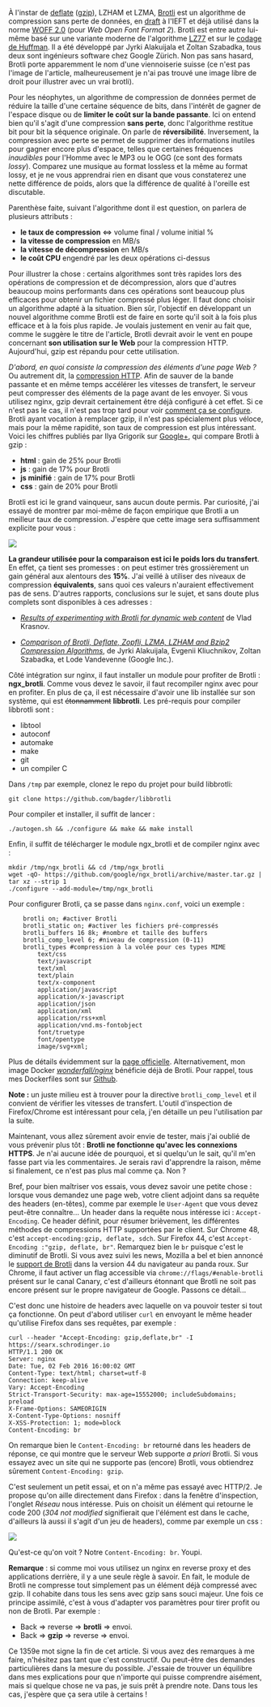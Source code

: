 À l'instar de [deflate](https://en.wikipedia.org/wiki/DEFLATE) ([gzip](https://fr.wikipedia.org/wiki/Gzip)), LZHAM et LZMA, [Brotli](https://en.wikipedia.org/wiki/Brotli) est un algorithme de compression sans perte de données, en [draft](http://www.ietf.org/id/draft-alakuijala-brotli-08.txt) à l'IEFT et déjà utilisé dans la norme [WOFF 2.0](https://fr.wikipedia.org/wiki/Web_Open_Font_Format_2) (pour *Web Open Font Format 2*). Brotli est entre autre lui-même basé sur une variante moderne de l'algorithme [LZ77](https://en.wikipedia.org/wiki/LZ77_and_LZ78) et sur le [codage de Huffman](https://en.wikipedia.org/wiki/Huffman_coding). Il a été développé par Jyrki Alakuijala et Zoltan Szabadka, tous deux sont ingénieurs software chez Google Zürich. Non pas sans hasard, Brotli porte apparemment le nom d'une viennoiserie suisse (ce n'est pas l'image de l'article, malheureusement je n'ai pas trouvé une image libre de droit pour illustrer avec un vrai brotli).

Pour les néophytes, un algorithme de compression de données permet de réduire la taille d'une certaine séquence de bits, dans l'intérêt de gagner de l'espace disque ou de **limiter le coût sur la bande passante**. Ici on entend bien qu'il s'agit d'une compression **sans perte**, donc l'algorithme restitue bit pour bit la séquence originale. On parle de **réversibilité**. Inversement, la compression avec perte se permet de supprimer des informations inutiles pour gagner encore plus d'espace, telles que certaines fréquences *inaudibles* pour l'Homme avec le MP3 ou le OGG (ce sont des formats *lossy*). Comparez une musique au format lossless et la même au format lossy, et je ne vous apprendrai rien en disant que vous constaterez une nette différence de poids, alors que la différence de qualité à l'oreille est discutable.

Parenthèse faite, suivant l'algorithme dont il est question, on parlera de plusieurs attributs  : 

- **le taux de compression** <=> volume final / volume initial %
- **la vitesse de compression** en MB/s
- **la vitesse de décompression** en MB/s
- **le coût CPU** engendré par les deux opérations ci-dessus

Pour illustrer la chose : certains algorithmes sont très rapides lors des opérations de compression et de décompression, alors que d'autres beaucoup moins performants dans ces opérations sont beaucoup plus efficaces pour obtenir un fichier compressé plus léger. Il faut donc choisir un algorithme adapté à la situation. Bien sûr, l'objectif en développant un nouvel algorithme comme Brotli est de faire en sorte qu'il soit à la fois plus efficace et à la fois plus rapide. Je voulais justement en venir au fait que, comme le suggère le titre de l'article, Brotli devrait avoir le vent en poupe concernant **son utilisation sur le Web** pour la compression HTTP. Aujourd'hui, gzip est répandu pour cette utilisation. 

*D'abord, en quoi consiste la compression des éléments d'une page Web ?*  Ou autrement dit, la [compression HTTP](https://en.wikipedia.org/wiki/HTTP_compression). Afin de sauver de la bande passante et en même temps accélérer les vitesses de transfert, le serveur peut compresser des éléments de la page avant de les envoyer. Si vous utilisez nginx, gzip devrait certainement être déjà configuré à cet effet. Si ce n'est pas le cas, il n'est pas trop tard pour voir [comment ça se configure](http://nginx.org/en/docs/http/ngx_http_gzip_module.html). Brotli ayant vocation à remplacer gzip, il n'est pas spécialement plus véloce, mais pour la même rapidité, son taux de compression est plus intéressant. Voici les chiffres publiés par Ilya Grigorik sur [Google+](https://plus.google.com/+IlyaGrigorik/posts/X9ogn4fLtHL), qui compare Brotli à gzip :

- **html** : gain de 25% pour Brotli
- **js** : gain de 17% pour Brotli
- **js minifié** : gain de 17% pour Brotli
- **css** : gain de 20% pour Brotli

Brotli est ici le grand vainqueur, sans aucun doute permis. Par curiosité, j'ai essayé de montrer par moi-même de façon empirique que Brotli a un meilleur taux de compression. J'espère que cette image sera suffisamment explicite pour vous :

![](https://pix.schrodinger.io/sUEQaCpX/CiwMYjhU.png)

**La grandeur utilisée pour la comparaison est ici le poids lors du transfert**. En effet, ça tient ses promesses : on peut estimer très grossièrement un gain général aux alentours des **15%**. J'ai veillé à utiliser des niveaux de compression **équivalents**, sans quoi ces valeurs n'auraient effectivement pas de sens. D'autres rapports, conclusions sur le sujet, et sans doute plus complets sont disponibles à ces adresses :

- [*Results of experimenting with Brotli for dynamic web content*](https://blog.cloudflare.com/results-experimenting-brotli/) de Vlad Krasnov.

- [*Comparison of Brotli, Deflate, Zopfli, LZMA, LZHAM and Bzip2 Compression Algorithms*](https://cran.r-project.org/web/packages/brotli/vignettes/brotli-2015-09-22.pdf), de Jyrki Alakuijala, Evgenii Kliuchnikov, Zoltan Szabadka, et Lode Vandevenne (Google Inc.).

Côté intégration sur nginx, il faut installer un module pour profiter de Brotli : **ngx_brotli**. Comme vous devez le savoir, il faut recompiler nginx avec pour en profiter. En plus de ça, il est nécessaire d'avoir une lib installée sur son système, qui est ~~étonnamment~~ **libbrotli**. Les pré-requis pour compiler libbrotli sont :

- libtool
- autoconf
- automake
- make
- git
- un compiler C

Dans `/tmp` par exemple, clonez le repo du projet pour build libbrotli:

```language
git clone https://github.com/bagder/libbrotli
```

Pour compiler et installer, il suffit de lancer :

```language
./autogen.sh && ./configure && make && make install
```

Enfin, il suffit de télécharger le module ngx_brotli et de compiler nginx avec :

```language-bash
mkdir /tmp/ngx_brotli && cd /tmp/ngx_brotli
wget -qO- https://github.com/google/ngx_brotli/archive/master.tar.gz | tar xz --strip 1
./configure --add-module=/tmp/ngx_brotli
```

Pour configurer Brotli, ça se passe dans `nginx.conf`, voici un exemple :

```language-nginx
    brotli on; #activer Brotli
    brotli_static on; #activer les fichiers pré-compressés
    brotli_buffers 16 8k; #nombre et taille des buffers
    brotli_comp_level 6; #niveau de compression (0-11)
    brotli_types #compression à la volée pour ces types MIME
        text/css
        text/javascript
        text/xml
        text/plain
        text/x-component
        application/javascript
        application/x-javascript
        application/json
        application/xml
        application/rss+xml
        application/vnd.ms-fontobject
        font/truetype
        font/opentype
        image/svg+xml;
```

Plus de détails évidemment sur la [page officielle](https://github.com/google/ngx_brotli/blob/master/README.md).
Alternativement, mon image Docker [*wonderfall/nginx*](https://hub.docker.com/r/wonderfall/nginx/) bénéficie déjà de Brotli. Pour rappel, tous mes Dockerfiles sont sur [Github](https://github.com/Wonderfall/dockerfiles).

**Note :** un juste milieu est à trouver pour la directive `brotli_comp_level` et il convient de vérifier les vitesses de transfert. L'outil d'inspection de Firefox/Chrome est intéressant pour cela, j'en détaille un peu l'utilisation par la suite.

Maintenant, vous allez sûrement avoir envie de tester, mais j'ai oublié de vous prévenir plus tôt : **Brotli ne fonctionne qu'avec les connexions HTTPS**. Je n'ai aucune idée de pourquoi, et si quelqu'un le sait, qu'il m'en fasse part via les commentaires. Je serais ravi d'apprendre la raison, même si finalement, ce n'est pas plus mal comme ça. Non ?

Bref, pour bien maîtriser vos essais, vous devez savoir une petite chose : lorsque vous demandez une page web, votre client adjoint dans sa requête des headers (en-têtes), comme par exemple le `User-Agent` que vous devez peut-être connaître... Un header dans la requête nous intéresse ici : `Accept-Encoding`. Ce header définit, pour résumer brièvement, les différentes méthodes de compressions HTTP supportées par le client.  Sur Chrome 48, c'est `accept-encoding:gzip, deflate, sdch`. Sur Firefox 44, c'est `Accept-Encoding :"gzip, deflate, br"`. Remarquez bien le `br` puisque c'est le diminutif de Brotli. Si vous avez suivi les news, Mozilla a bel et bien annoncé le [support de Brotli](https://www.mozilla.org/en-US/firefox/44.0/releasenotes/) dans la version 44 du navigateur au panda roux. Sur Chrome, il faut activer un flag accessible via `chrome://flags/#enable-brotli` présent sur le canal Canary, c'est d'ailleurs étonnant que Brotli ne soit pas encore présent sur le propre navigateur de Google. Passons ce détail...

C'est donc une histoire de headers avec laquelle on va pouvoir tester si tout ça fonctionne. On peut d'abord utiliser `curl` en envoyant le même header qu'utilise Firefox dans ses requêtes, par exemple :

```language
curl --header "Accept-Encoding: gzip,deflate,br" -I https://searx.schrodinger.io
HTTP/1.1 200 OK
Server: nginx
Date: Tue, 02 Feb 2016 16:00:02 GMT
Content-Type: text/html; charset=utf-8
Connection: keep-alive
Vary: Accept-Encoding
Strict-Transport-Security: max-age=15552000; includeSubdomains; preload
X-Frame-Options: SAMEORIGIN
X-Content-Type-Options: nosniff
X-XSS-Protection: 1; mode=block
Content-Encoding: br
```

On remarque bien le `Content-Encoding: br` retourné dans les headers de réponse, ce qui montre que le serveur Web supporte *a priori* Brotli. Si vous essayez avec un site qui ne supporte pas (encore) Brotli, vous obtiendrez sûrement `Content-Encoding: gzip`. 

C'est seulement un petit essai, et on n'a même pas essayé avec HTTP/2. Je propose qu'on aille directement dans Firefox : dans la fenêtre d'inspection, l'onglet *Réseau* nous intéresse. Puis on choisit un élément qui retourne le code 200 (*304 not modified* signifierait que l'élément est dans le cache, d'ailleurs là aussi il s'agit d'un jeu de headers), comme par exemple un css :

![](https://pix.schrodinger.io/rVgLb8Pu/rTnNgP0I.png)

Qu'est-ce qu'on voit ? Notre `Content-Encoding: br`. Youpi.

**Remarque** : si comme moi vous utilisez un nginx en reverse proxy et des applications derrière, il y a une seule règle à savoir. En fait, le module de Brotli ne compresse tout simplement pas un élément déjà compressé avec gzip. Il cohabite dans tous les sens avec gzip sans souci majeur. Une fois ce principe assimilé, c'est à vous d'adapter vos paramètres pour tirer profit ou non de Brotli. Par exemple :
 
- Back => reverse => **brotli** => envoi.
- Back => **gzip** => reverse => envoi.

Ce 1359e mot signe la fin de cet article. Si vous avez des remarques à me faire, n'hésitez pas tant que c'est constructif. Ou peut-être des demandes particulières dans la mesure du possible. J'essaie de trouver un équilibre dans mes explications pour que n'importe qui puisse comprendre aisément, mais si quelque chose ne va pas, je suis prêt à prendre note. Dans tous les cas, j'espère que ça sera utile à certains !
